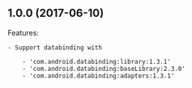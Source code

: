 ## 1.0.0 (2017-06-10)

Features:

    - Support databinding with

        - 'com.android.databinding:library:1.3.1'
        - 'com.android.databinding:baseLibrary:2.3.0'
        - 'com.android.databinding:adapters:1.3.1'

